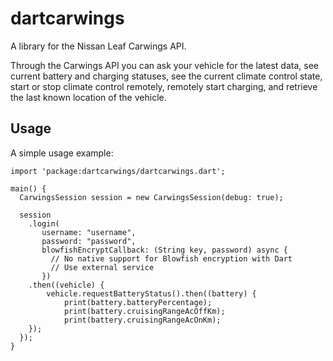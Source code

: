 # dartcarwings

A library for the Nissan Leaf Carwings API.

Through the Carwings API you can ask your vehicle for the latest data, see current battery and charging statuses, see the current climate control state, start or stop climate control remotely, remotely start charging, and retrieve the last known location of the vehicle.

## Usage

A simple usage example:

    import 'package:dartcarwings/dartcarwings.dart';

    main() {
      CarwingsSession session = new CarwingsSession(debug: true);

      session
        .login(
           username: "username",
           password: "password",
           blowfishEncryptCallback: (String key, password) async {
             // No native support for Blowfish encryption with Dart
             // Use external service
           })
        .then((vehicle) {
            vehicle.requestBatteryStatus().then((battery) {
                print(battery.batteryPercentage);
                print(battery.cruisingRangeAcOffKm);
                print(battery.cruisingRangeAcOnKm);
        });
      });
    }

